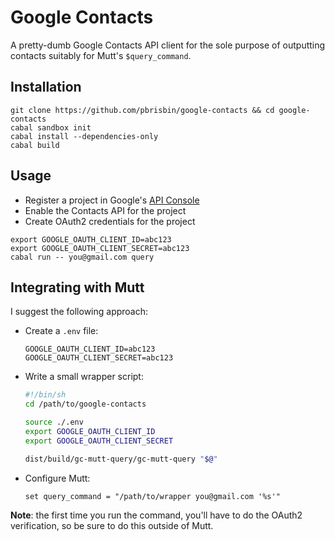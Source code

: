 # Google Contacts

A pretty-dumb Google Contacts API client for the sole purpose of outputting
contacts suitably for Mutt's `$query_command`.

## Installation

```
git clone https://github.com/pbrisbin/google-contacts && cd google-contacts
cabal sandbox init
cabal install --dependencies-only
cabal build
```

## Usage

- Register a project in Google's [API Console][console]
- Enable the Contacts API for the project
- Create OAuth2 credentials for the project

[console]: https://code.google.com/apis/console#access

```
export GOOGLE_OAUTH_CLIENT_ID=abc123
export GOOGLE_OAUTH_CLIENT_SECRET=abc123
cabal run -- you@gmail.com query
```

## Integrating with Mutt

I suggest the following approach:

- Create a `.env` file:

  ```
  GOOGLE_OAUTH_CLIENT_ID=abc123
  GOOGLE_OAUTH_CLIENT_SECRET=abc123
  ```

- Write a small wrapper script:

  ```sh
  #!/bin/sh
  cd /path/to/google-contacts

  source ./.env
  export GOOGLE_OAUTH_CLIENT_ID
  export GOOGLE_OAUTH_CLIENT_SECRET

  dist/build/gc-mutt-query/gc-mutt-query "$@"
  ```

- Configure Mutt:

  ```
  set query_command = "/path/to/wrapper you@gmail.com '%s'"
  ```

**Note**: the first time you run the command, you'll have to do the OAuth2
verification, so be sure to do this outside of Mutt.
